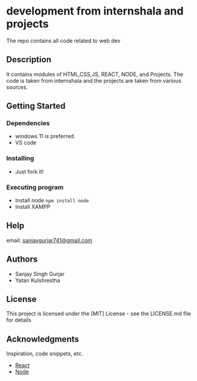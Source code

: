 # development from internshala and projects

The repo contains all code related to web dev

## Description

It contains modules of HTML,CSS,JS, REACT, NODE, and Projects. The code is taken from internshala and the projects are taken from various sources.

## Getting Started

### Dependencies

* windows 11 is preferred.
* VS code

### Installing

* Just fork it!

### Executing program

* Install node
```npm install node```
* Install XAMPP

## Help

email: sanjaygurjar741@gmail.com


## Authors

* Sanjay Singh Gurjar
* Yatan Kulshrestha




## License

This project is licensed under the [MIT] License - see the LICENSE.md file for details

## Acknowledgments

Inspiration, code snippets, etc.
* [React](https://react.dev/)
* [Node](https://nodejs.org/en)
